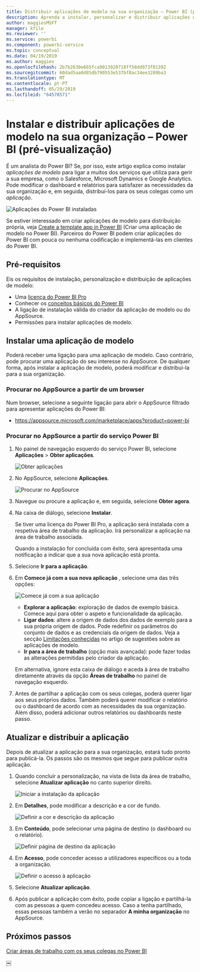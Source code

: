```yaml
---
title: Distribuir aplicações de modelo na sua organização – Power BI (pré-visualização)
description: Aprenda a instalar, personalizar e distribuir aplicações de modelo na sua organização com o Power BI.
author: maggiesMSFT
manager: kfile
ms.reviewer: ''
ms.service: powerbi
ms.component: powerbi-service
ms.topic: conceptual
ms.date: 04/19/2019
ms.author: maggies
ms.openlocfilehash: 2b7b2630e665fca9013920718ff58dd973f01392
ms.sourcegitcommit: 60dad5aa0d85db790553e537bf8ac34ee3289ba3
ms.translationtype: MT
ms.contentlocale: pt-PT
ms.lasthandoff: 05/29/2019
ms.locfileid: "64578571"
---
```

# <a name="install-and-distribute-template-apps-in-your-organization---power-bi-preview"></a>Instalar e distribuir aplicações de modelo na sua organização – Power BI (pré-visualização)

É um analista do Power BI? Se, por isso, este artigo explica como instalar *aplicações de modelo* para ligar a muitos dos serviços que utiliza para gerir a sua empresa, como o Salesforce, Microsoft Dynamics e Google Analytics. Pode modificar o dashboard e relatórios para satisfazer as necessidades da sua organização e, em seguida, distribuí-los para os seus colegas como um *aplicação*. 

![Aplicações do Power BI instaladas](media/service-template-apps-install-distribute/power-bi-get-apps.png)

Se estiver interessado em criar aplicações de modelo para distribuição própria, veja [Create a template app in Power BI](service-template-apps-create.md) (Criar uma aplicação de modelo no Power BI). Parceiros do Power BI podem criar aplicações do Power BI com pouca ou nenhuma codificação e implementá-las em clientes do Power BI. 

## <a name="prerequisites"></a>Pré-requisitos  

Eis os requisitos de instalação, personalização e distribuição de aplicações de modelo: 

- Uma [licença do Power BI Pro](service-self-service-signup-for-power-bi.md)
- Conhecer os [conceitos básicos do Power BI](service-basic-concepts.md)
- A ligação de instalação válida do criador da aplicação de modelo ou do AppSource. 
- Permissões para instalar aplicações de modelo. 

## <a name="install-a-template-app"></a>Instalar uma aplicação de modelo

Poderá receber uma ligação para uma aplicação de modelo. Caso contrário, pode procurar uma aplicação do seu interesse no AppSource. De qualquer forma, após instalar a aplicação de modelo, poderá modificar e distribuí-la para a sua organização.

### <a name="search-appsource-from-a-browser"></a>Procurar no AppSource a partir de um browser

Num browser, selecione a seguinte ligação para abrir o AppSource filtrado para apresentar aplicações do Power BI:

- https://appsource.microsoft.com/marketplace/apps?product=power-bi

### <a name="search-appsource-from-the-power-bi-service"></a>Procurar no AppSource a partir do serviço Power BI

1. No painel de navegação esquerdo do serviço Power BI, selecione **Aplicações** > **Obter aplicações**.

    ![Obter aplicações](media/service-template-apps-install-distribute/power-bi-get-apps-arrow.png)

2. No AppSource, selecione **Aplicações**.

    ![Procurar no AppSource](media/service-template-apps-install-distribute/power-bi-appsource.png)

3. Navegue ou procure a aplicação e, em seguida, selecione **Obter agora**.

2. Na caixa de diálogo, selecione **Instalar**.

    Se tiver uma licença do Power BI Pro, a aplicação será instalada com a respetiva área de trabalho da aplicação. Irá personalizar a aplicação na área de trabalho associada.

    Quando a instalação for concluída com êxito, será apresentada uma notificação a indicar que a sua nova aplicação está pronta. 

3. Selecione **Ir para a aplicação**.
4. Em **Comece já com a sua nova aplicação** , selecione uma das três opções:

    ![Comece já com a sua aplicação](media/service-template-apps-create/power-bi-template-app-get-started.png)

    - **Explorar a aplicação**: exploração de dados de exemplo básica. Comece aqui para obter o aspeto e funcionalidade da aplicação. 
    - **Ligar dados**: altere a origem de dados dos dados de exemplo para a sua própria origem de dados. Pode redefinir os parâmetros do conjunto de dados e as credenciais da origem de dados. Veja a secção [Limitações conhecidas](service-template-apps-tips.md#known-limitations) no artigo de sugestões sobre as aplicações de modelo. 
    - **Ir para a área de trabalho** (opção mais avançada): pode fazer todas as alterações permitidas pelo criador da aplicação.

    Em alternativa, ignore esta caixa de diálogo e aceda à área de trabalho diretamente através da opção **Áreas de trabalho** no painel de navegação esquerdo.   
 
5. Antes de partilhar a aplicação com os seus colegas, poderá querer ligar aos seus próprios dados. Também poderá querer modificar o relatório ou o dashboard de acordo com as necessidades da sua organização. Além disso, poderá adicionar outros relatórios ou dashboards neste passo.

## <a name="update-and-distribute-the-app"></a>Atualizar e distribuir a aplicação

Depois de atualizar a aplicação para a sua organização, estará tudo pronto para publicá-la. Os passos são os mesmos que segue para publicar outra aplicação. 

1. Quando concluir a personalização, na vista de lista da área de trabalho, selecione **Atualizar aplicação** no canto superior direito.  

    ![Iniciar a instalação da aplicação](media/service-template-apps-install-distribute/power-bi-start-install-app.png)

2. Em **Detalhes**, pode modificar a descrição e a cor de fundo.

   ![Definir a cor e descrição da aplicação](media/service-template-apps-install-distribute/power-bi-install-app-details.png)

3. Em **Conteúdo**, pode selecionar uma página de destino (o dashboard ou o relatório).

   ![Definir página de destino da aplicação](media/service-template-apps-install-distribute/power-bi-install-app-content.png)

4. Em **Acesso**, pode conceder acesso a utilizadores específicos ou a toda a organização.  

   ![Definir o acesso à aplicação](media/service-template-apps-install-distribute/power-bi-install-access.png)

5. Selecione **Atualizar aplicação**. 

6. Após publicar a aplicação com êxito, pode copiar a ligação e partilhá-la com as pessoas a quem concedeu acesso. Caso a tenha partilhado, essas pessoas também a verão no separador **A minha organização** no AppSource.

## <a name="next-steps"></a>Próximos passos 

[Criar áreas de trabalho com os seus colegas no Power BI](service-create-workspaces.md)





￼ 

 
